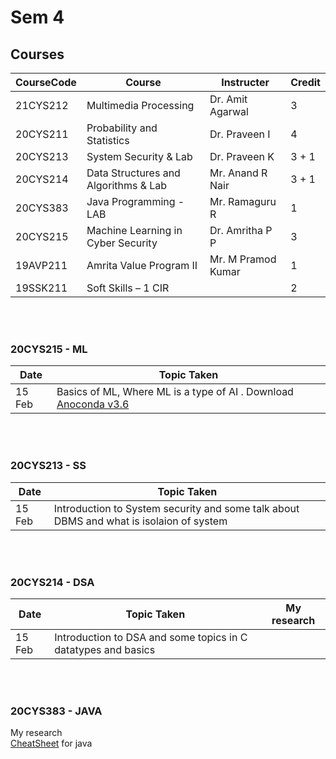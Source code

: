 # Sem 4

## Courses

| CourseCode | Course | Instructer | Credit |
|------------|------------|------------|-----|
| 21CYS212 | Multimedia Processing | Dr. Amit Agarwal | 3 |
| 20CYS211 | Probability and Statistics | Dr. Praveen I | 4 |
| 20CYS213 | System Security & Lab | Dr. Praveen K | 3 + 1 |
| 20CYS214 | Data Structures and Algorithms & Lab | Mr. Anand R Nair | 3 + 1 |
| 20CYS383 | Java Programming - LAB | Mr. Ramaguru R | 1 |
| 20CYS215 | Machine Learning in Cyber Security | Dr. Amritha P P | 3 |
| 19AVP211 | Amrita Value Program II | Mr. M Pramod Kumar | 1 |
| 19SSK211 | Soft Skills – 1 CIR | | 2 |

<br />
<br />

### 20CYS215 - ML

| Date | Topic Taken |
|------|-------------|
| 15 Feb | Basics of ML, Where ML is a type of AI . Download [Anoconda v3.6](https://www.anaconda.com/products/distribution) | 

<br />
<br />

### 20CYS213 - SS

| Date | Topic Taken |
|------|-------------|
| 15 Feb | Introduction to System security and some talk about DBMS and what is isolaion of system | 

<br />
<br />

### 20CYS214 - DSA

| Date | Topic Taken | My research |
|------|-------------|-------------|
| 15 Feb | Introduction to DSA and some topics in C datatypes and basics | 

<br />
<br />

### 20CYS383 - JAVA

My research <br/>
[CheatSheet](https://learnxinyminutes.com/docs/java/) for java
